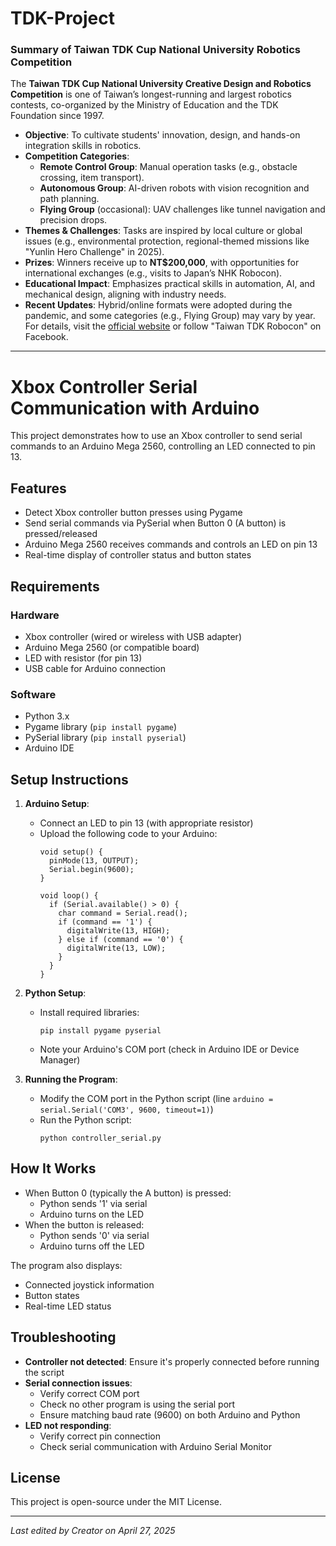 # TDK-Project
### **Summary of Taiwan TDK Cup National University Robotics Competition**  

The **Taiwan TDK Cup National University Creative Design and Robotics Competition** is one of Taiwan’s longest-running and largest robotics contests, co-organized by the Ministry of Education and the TDK Foundation since 1997.  

- **Objective**: To cultivate students' innovation, design, and hands-on integration skills in robotics.  
- **Competition Categories**:  
  - **Remote Control Group**: Manual operation tasks (e.g., obstacle crossing, item transport).  
  - **Autonomous Group**: AI-driven robots with vision recognition and path planning.  
  - **Flying Group** (occasional): UAV challenges like tunnel navigation and precision drops.  
- **Themes & Challenges**: Tasks are inspired by local culture or global issues (e.g., environmental protection, regional-themed missions like "Yunlin Hero Challenge" in 2025).  
- **Prizes**: Winners receive up to **NT$200,000**, with opportunities for international exchanges (e.g., visits to Japan’s NHK Robocon).  
- **Educational Impact**: Emphasizes practical skills in automation, AI, and mechanical design, aligning with industry needs.  
- **Recent Updates**: Hybrid/online formats were adopted during the pandemic, and some categories (e.g., Flying Group) may vary by year.  
For details, visit the [official website](https://web02.yuntech.edu.tw/~tdk_4hhoerjt/) or follow "Taiwan TDK Robocon" on Facebook.
---
# Xbox Controller Serial Communication with Arduino

This project demonstrates how to use an Xbox controller to send serial commands to an Arduino Mega 2560, controlling an LED connected to pin 13.

## Features
- Detect Xbox controller button presses using Pygame
- Send serial commands via PySerial when Button 0 (A button) is pressed/released
- Arduino Mega 2560 receives commands and controls an LED on pin 13
- Real-time display of controller status and button states

## Requirements
### Hardware
- Xbox controller (wired or wireless with USB adapter)
- Arduino Mega 2560 (or compatible board)
- LED with resistor (for pin 13)
- USB cable for Arduino connection

### Software
- Python 3.x
- Pygame library (`pip install pygame`)
- PySerial library (`pip install pyserial`)
- Arduino IDE

## Setup Instructions

1. **Arduino Setup**:
   - Connect an LED to pin 13 (with appropriate resistor)
   - Upload the following code to your Arduino:
     ```arduino
     void setup() {
       pinMode(13, OUTPUT);
       Serial.begin(9600);
     }
     
     void loop() {
       if (Serial.available() > 0) {
         char command = Serial.read();
         if (command == '1') {
           digitalWrite(13, HIGH);
         } else if (command == '0') {
           digitalWrite(13, LOW);
         }
       }
     }
     ```

2. **Python Setup**:
   - Install required libraries:
     ```
     pip install pygame pyserial
     ```
   - Note your Arduino's COM port (check in Arduino IDE or Device Manager)

3. **Running the Program**:
   - Modify the COM port in the Python script (line `arduino = serial.Serial('COM3', 9600, timeout=1)`)
   - Run the Python script:
     ```
     python controller_serial.py
     ```

## How It Works
- When Button 0 (typically the A button) is pressed:
  - Python sends '1' via serial
  - Arduino turns on the LED
- When the button is released:
  - Python sends '0' via serial
  - Arduino turns off the LED

The program also displays:
- Connected joystick information
- Button states
- Real-time LED status

## Troubleshooting
- **Controller not detected**: Ensure it's properly connected before running the script
- **Serial connection issues**:
  - Verify correct COM port
  - Check no other program is using the serial port
  - Ensure matching baud rate (9600) on both Arduino and Python
- **LED not responding**:
  - Verify correct pin connection
  - Check serial communication with Arduino Serial Monitor

## License
This project is open-source under the MIT License.

---

*Last edited by Creator on April 27, 2025*
